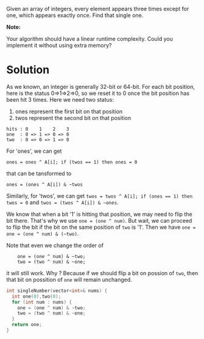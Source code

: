 Given an array of integers, every element appears three times except for one, which appears exactly once. Find that single one.

__Note:__

Your algorithm should have a linear runtime complexity. Could you implement it without using extra memory?

# Solution

As we known, an integer is generally 32-bit or 64-bit. For each bit position, here is the status 0=>1=>2=>0, so we reset it to 0 once the bit position has been hit 3 times. Here we need two status:

1. ones represent the first bit on that position
2. twos represent the second bit on that position

```
hits : 0    1    2    3                 
one  : 0 => 1 => 0 => 0
two  : 0 => 0 => 1 => 0
```

For 'ones', we can get 

```
ones = ones ^ A[i]; if (twos == 1) then ones = 0
```

that can be tansformed to 

```
ones = (ones ^ A[i]) & ~twos
```

Similarly, for 'twos', we can get ```twos = twos ^ A[i]; if (ones == 1) then twos = 0``` and ```twos = (twos ^ A[i]) & ~ones```.

We know that when a bit '1' is hitting that position, we may need to flip the bit there. That's why we use ```one = (one ^ num)```. But wait, we can proceed to flip the bit if the bit on the same position of ```two``` is '1'. Then we have ```one = one = (one ^ num) & (~two)```.

Note that even we change the order of 

```
    one = (one ^ num) & ~two;
    two = (two ^ num) & ~one;
```

it will still work. Why ? Because if we should flip a bit on possion of  ```two```, then that bit on possition of ```one``` will remain unchanged.

```cpp
int singleNumber(vector<int>& nums) {
  int one(0),two(0);
  for (int num : nums) {
    one = (one ^ num) & ~two;
    two = (two ^ num) & ~one;
  }
  return one;
}
```
